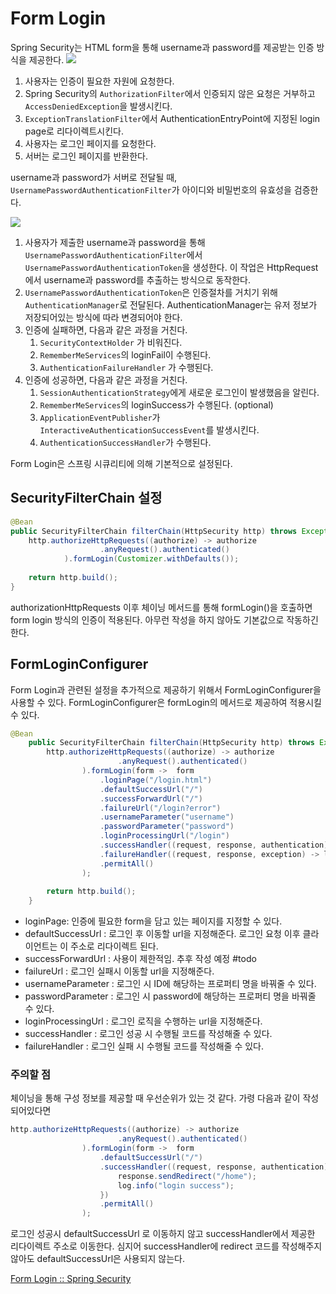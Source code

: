 # Form Login
Spring Security는 HTML form을 통해 username과 password를 제공받는 인증 방식을 제공한다.
![](https://i.imgur.com/JqKrBWf.png)

1. 사용자는 인증이 필요한 자원에 요청한다.
2. Spring Security의 `AuthorizationFilter`에서 인증되지 않은 요청은 거부하고 `AccessDeniedException`을 발생시킨다.
3. `ExceptionTranslationFilter`에서 AuthenticationEntryPoint에 지정된 login page로 리다이렉트시킨다. 
4. 사용자는 로그인 페이지를 요청한다.
5. 서버는 로그인 페이지를 반환한다.

username과 password가 서버로 전달될 때, `UsernamePasswordAuthenticationFilter`가 아이디와 비밀번호의 유효성을 검증한다. 

![](https://i.imgur.com/Z9KxOCe.png)

1. 사용자가 제출한 username과 password을 통해 `UsernamePasswordAuthenticationFilter`에서  `UsernamePasswordAuthenticationToken`을 생성한다. 이 작업은 HttpRequest에서 username과 password를 추출하는 방식으로 동작한다.
2. `UsernamePasswordAuthenticationToken`은 인증절차를 거치기 위해 `AuthenticationManager`로  전달된다. AuthenticationManager는 유저 정보가 저장되어있는 방식에 따라 변경되어야 한다.
3. 인증에 실패하면, 다음과 같은 과정을 거친다.
	1. `SecurityContextHolder` 가 비워진다.
	2. `RememberMeServices`의 loginFail이 수행된다.
	3. `AuthenticationFailureHandler` 가 수행된다.
4. 인증에 성공하면, 다음과 같은 과정을 거친다.
	1. `SessionAuthenticationStrategy`에게 새로운 로그인이 발생했음을 알린다.
	2. `RememberMeServices`의 loginSuccess가 수행된다. (optional)
	3. `ApplicationEventPublisher`가 `InteractiveAuthenticationSuccessEvent`를 발생시킨다.
	4. `AuthenticationSuccessHandler`가 수행된다.

Form Login은 스프링 시큐리티에 의해 기본적으로 설정된다. 

## SecurityFilterChain 설정
```java
@Bean  
public SecurityFilterChain filterChain(HttpSecurity http) throws Exception {  
    http.authorizeHttpRequests((authorize) -> authorize  
                    .anyRequest().authenticated()  
            ).formLogin(Customizer.withDefaults());  
  
    return http.build();  
}
```

authorizationHttpRequests 이후 체이닝 메서드를 통해 formLogin()을 호출하면 form login 방식의 인증이 적용된다. 아무런 작성을 하지 않아도 기본값으로 작동하긴 한다.

## FormLoginConfigurer
Form Login과 관련된 설정을 추가적으로 제공하기 위해서 FormLoginConfigurer을 사용할 수 있다. FormLoginConfigurer은 formLogin의 메서드로 제공하여 적용시킬 수 있다.
```java
@Bean  
    public SecurityFilterChain filterChain(HttpSecurity http) throws Exception {  
        http.authorizeHttpRequests((authorize) -> authorize  
                        .anyRequest().authenticated()  
                ).formLogin(form ->  form  
                    .loginPage("/login.html")  
                    .defaultSuccessUrl("/")  
                    .successForwardUrl("/")  
                    .failureUrl("/login?error")  
                    .usernameParameter("username")  
                    .passwordParameter("password")  
                    .loginProcessingUrl("/login")  
                    .successHandler((request, response, authentication) -> log.info("login success"))  
                    .failureHandler((request, response, exception) -> log.info("login fail"))  
                    .permitAll()  
                );  
                
        return http.build();  
    }
```
* loginPage: 인증에 필요한 form을 담고 있는 페이지를 지정할 수 있다.
* defaultSuccessUrl : 로그인 후 이동할 url을 지정해준다. 로그인 요청 이후 클라이언트는 이 주소로 리다이렉트 된다.
* successForwardUrl : 사용이 제한적임. 추후 작성 예정 #todo
* failureUrl : 로그인 실패시 이동할 url을 지정해준다.
* usernameParameter : 로그인 시 ID에 해당하는 프로퍼티 명을 바꿔줄 수 있다.
* passwordParameter : 로그인 시 password에 해당하는 프로퍼티 명을 바꿔줄 수 있다.
* loginProcessingUrl : 로그인 로직을 수행하는 url을 지정해준다.
* successHandler : 로그인 성공 시 수행될 코드를 작성해줄 수 있다.
* failureHandler : 로그인 실패 시 수행될 코드를 작성해줄 수 있다.

### 주의할 점
체이닝을 통해 구성 정보를 제공할 때 우선순위가 있는 것 같다. 가령 다음과 같이 작성되어있다면
```java
http.authorizeHttpRequests((authorize) -> authorize  
                        .anyRequest().authenticated()  
                ).formLogin(form ->  form  
                    .defaultSuccessUrl("/")  
                    .successHandler((request, response, authentication) ->  {  
                        response.sendRedirect("/home");  
                        log.info("login success");  
                    })  
                    .permitAll()  
                );
```
로그인 성공시 defaultSuccessUrl 로 이동하지 않고 successHandler에서 제공한 리다이렉트 주소로 이동한다. 심지어 successHandler에 redirect 코드를 작성해주지 않아도 defaultSuccessUrl은 사용되지 않는다.



[Form Login :: Spring Security](https://docs.spring.io/spring-security/reference/servlet/authentication/passwords/form.html)

